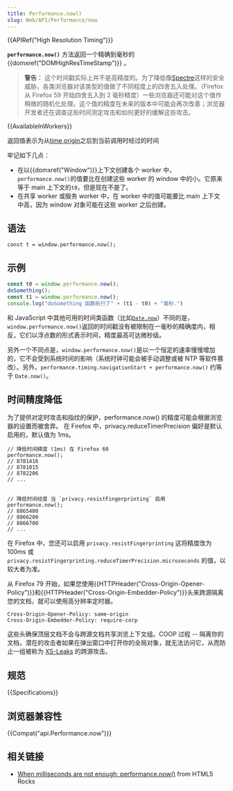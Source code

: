 ```yaml
---
title: Performance.now()
slug: Web/API/Performance/now
---
```

{{APIRef("High Resolution Timing")}}

**`performance.now()`** 方法返回一个精确到毫秒的 {{domxref("DOMHighResTimeStamp")}} 。

> **警告：** 这个时间戳实际上并不是高精度的。为了降低像[Spectre](https://spectreattack.com/)这样的安全威胁，各类浏览器对该类型的值做了不同程度上的四舍五入处理。（Firefox 从 Firefox 59 开始四舍五入到 2 毫秒精度）一些浏览器还可能对这个值作稍微的随机化处理。这个值的精度在未来的版本中可能会再次改善；浏览器开发者还在调查这些时间测定攻击和如何更好的缓解这些攻击。

{{AvailableInWorkers}}

返回值表示为从[time origin](/zh-CN/docs/Web/API/DOMHighResTimeStamp#The_time_origin)之后到当前调用时经过的时间

牢记如下几点：

- 在以{{domxref("Window")}}上下文创建各个 worker 中，`performance.now()`的值要比在创建这些 worker 的 window 中的小。它原来等于 main 上下文的`t0`，但是现在不是了。
- 在共享 worker 或服务 worker 中，在 worker 中的值可能要比 main 上下文中高，因为 window 对象可能在这些 worker 之后创建。

## 语法

```
const t = window.performance.now();
```

## 示例

```js
const t0 = window.performance.now();
doSomething();
const t1 = window.performance.now();
console.log("doSomething 函数执行了" + (t1 - t0) + "毫秒.")
```

和 JavaScript 中其他可用的时间类函数（比如[`Date.now`](/zh-CN/docs/JavaScript/Reference/Global_Objects/Date/now)）不同的是，`window.performance.now()`返回的时间戳没有被限制在一毫秒的精确度内，相反，它们以浮点数的形式表示时间，精度最高可达微秒级。

另外一个不同点是，`window.performance.now()`是以一个恒定的速率慢慢增加的，它不会受到系统时间的影响（系统时钟可能会被手动调整或被 NTP 等软件篡改）。另外，`performance.timing.navigationStart + performance.now()` 约等于 `Date.now()`。

## 时间精度降低

为了提供对定时攻击和指纹的保护，performance.now() 的精度可能会根据浏览器的设置而被舍弃。
在 Firefox 中，privacy.reduceTimerPrecision 偏好是默认启用的，默认值为 1ms。

```
// 降低时间精度 (1ms) 在 Firefox 60
performance.now();
// 8781416
// 8781815
// 8782206
// ...


// 降低时间经度 当 `privacy.resistFingerprinting` 启用
performance.now();
// 8865400
// 8866200
// 8866700
// ...
```

在 Firefox 中，您还可以启用 `privacy.resistFingerprinting` 这将精度改为 100ms 或`privacy.resistFingerprinting.reduceTimerPrecision.microseconds` 的值，以较大者为准。

从 Firefox 79 开始，如果您使用{{HTTPHeader("Cross-Origin-Opener-Policy")}}和{{HTTPHeader("Cross-Origin-Embedder-Policy")}}头来跨源隔离您的文档，就可以使用高分辨率定时器。

```
Cross-Origin-Opener-Policy: same-origin
Cross-Origin-Embedder-Policy: require-corp
```

这些头确保顶层文档不会与跨源文档共享浏览上下文组。COOP 过程 -- 隔离你的文档，潜在的攻击者如果在弹出窗口中打开你的全局对象，就无法访问它，从而防止一组被称为 [XS-Leaks](https://github.com/xsleaks/xsleaks) 的跨源攻击。

## 规范

{{Specifications}}

## 浏览器兼容性

{{Compat("api.Performance.now")}}

## 相关链接

- [When milliseconds are not enough: performance.now()](http://updates.html5rocks.com/2012/08/When-milliseconds-are-not-enough-performance-now) from HTML5 Rocks
